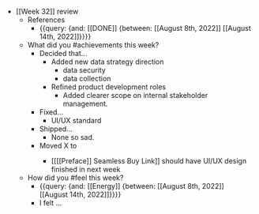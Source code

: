 - [[Week 32]] review
    - References
        - {{query: {and: [[DONE]] {between: [[August 8th, 2022]] [[August 14th, 2022]]}}}}
    - What did you #achievements this week?
        - Decided that...
            - Added new data strategy direction
                - data security
                - data collection
            - Refined product development roles
                - Added clearer scope on internal stakeholder management.
        - Fixed...
            - UI/UX standard
        - Shipped...
            - None so sad.
        - Moved X to <next step>
            - [[[[Preface]] Seamless Buy Link]] should have UI/UX design finished in next week
    - How did you #feel this week?
        - {{query: {and: [[Energy]] {between: [[August 8th, 2022]] [[August 14th, 2022]]}}}}
        - I felt ...
